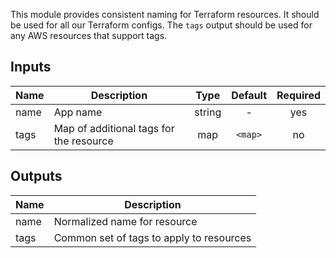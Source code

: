 This module provides consistent naming for Terraform resources. It should be used for all our Terraform configs. The `tags` output should be used for any AWS resources that support tags.

## Inputs

| Name | Description | Type | Default | Required |
|------|-------------|:----:|:-----:|:-----:|
| name | App name | string | - | yes |
| tags | Map of additional tags for the resource | map | `<map>` | no |

## Outputs

| Name | Description |
|------|-------------|
| name | Normalized name for resource |
| tags | Common set of tags to apply to resources |

